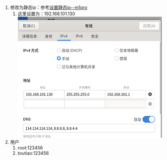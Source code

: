 1. 修改为静态ip：参考[设置静态ip--m1pro](课程&笔记/技术栈/尚硅谷/谷粒商城/步骤与问题/recources/设置静态ip--m1pro.md)
	1. 这里设置为：192.168.101.130
	![](BEFORE/附件/Pasted%20image%2020231103213500.png)
1. 用户
	1. root:123456
	2. toutiao:123456